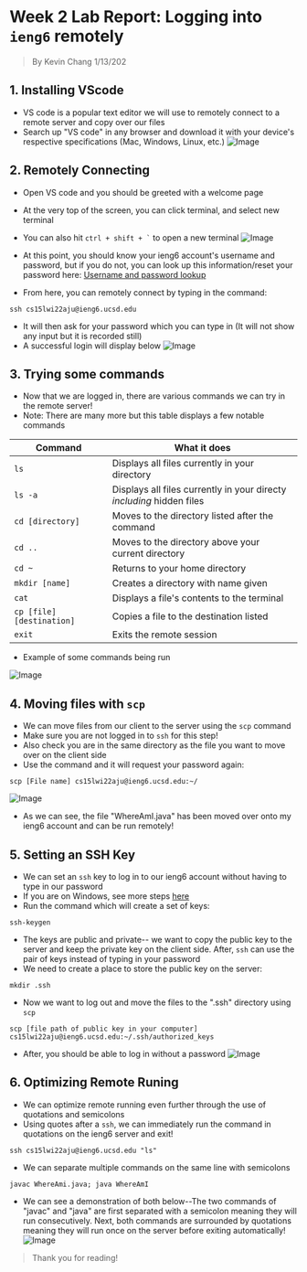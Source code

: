 # **Week 2 Lab Report:** Logging into `ieng6` remotely
>By Kevin Chang 1/13/202

## 1. Installing VScode
- VS code is a popular text editor we will use to remotely connect to a remote server and copy over our files
- Search up "VS code" in any browser and download it with your device's respective specifications (Mac, Windows, Linux, etc.)
![Image](https://i.imgur.com/G8g03vZ.png)


## 2. Remotely Connecting
- Open VS code and you should be greeted with a welcome page
- At the very top of the screen, you can click terminal, and select new terminal
- You can also hit ``` ctrl + shift + ` ``` to open a new terminal
![Image](https://i.imgur.com/iFqPvy9.png)
- At this point, you should know your ieng6 account's username and password, but if you do not, you can look up this information/reset your password here: [Username and password lookup](https://sdacs.ucsd.edu/~icc/index.php)

- From here, you can remotely connect by typing in the command: 
```
ssh cs15lwi22aju@ieng6.ucsd.edu
```
- It will then ask for your password which you can type in (It will not show any input but it is recorded still)
- A successful login will display below
![Image](https://i.imgur.com/M9HFEvx.png)


## 3. Trying some commands
- Now that we are logged in, there are various commands we can try in the remote server! 
- Note: There are many more but this table displays a few notable commands

| Command | What it does |
|---------|--------------|
|```ls``` |Displays all files currently in your directory|
|```ls -a``` |Displays all files currently in your directy *including* hidden files   
|```cd [directory]``` |Moves to the directory listed after the command|
|```cd ..``` |Moves to the directory above your current directory|
|```cd ~``` |Returns to your home directory|
|```mkdir [name]``` |Creates a directory with name given              |
|```cat``` |Displays a file's contents to the terminal|
|```cp [file] [destination]``` |Copies a file to the destination listed|
|```exit``` |Exits the remote session|

- Example of some commands being run

![Image](https://i.imgur.com/PJJDM93.png)


## 4. Moving files with `scp`
- We can move files from our client to the server using the `scp` command
- Make sure you are not logged in to `ssh` for this step!
- Also check you are in the same directory as the file you want to move over on the client side
- Use the command and it will request your password again:
```
scp [File name] cs15lwi22aju@ieng6.ucsd.edu:~/
```
![Image](https://i.imgur.com/P6Sa38l.png)
- As we can see, the file "WhereAmI.java" has been moved over onto my ieng6 account and can be run remotely!


## 5. Setting an SSH Key
- We can set an `ssh` key to log in to our ieng6 account without having to type in our password
- If you are on Windows, see more steps [here](https://docs.microsoft.com/en-us/windows-server/administration/openssh/openssh_keymanagement#user-key-generation)
- Run the command which will create a set of keys:
```
ssh-keygen
```
- The keys are public and private-- we want to copy the public key to the server and keep the private key on the client side. After, `ssh` can use the pair of keys instead of typing in your password
- We need to create a place to store the public key on the server:
```
mkdir .ssh
```
- Now we want to log out and move the files to the ".ssh" directory using `scp`
```
scp [file path of public key in your computer] cs15lwi22aju@ieng6.ucsd.edu:~/.ssh/authorized_keys
```
- After, you should be able to log in without a password
![Image](https://i.imgur.com/La2mWkr.png)


## 6. Optimizing Remote Runing
- We can optimize remote running even further through the use of quotations and semicolons
- Using quotes after a `ssh`, we can immediately run the command in quotations on the ieng6 server and exit!
```
ssh cs15lwi22aju@ieng6.ucsd.edu "ls"
```
- We can separate multiple commands on the same line with semicolons
```
javac WhereAmi.java; java WhereAmI
```
- We can see a demonstration of both below--The two commands of "javac" and "java" are first separated with a semicolon meaning they will run consecutively. Next, both commands are surrounded by quotations meaning they will run once on the server before exiting automatically! 
![Image](https://i.imgur.com/fT3ebVS.png)



>Thank you for reading! 

